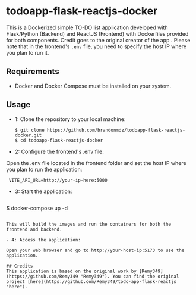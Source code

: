 # todoapp-flask-reactjs-docker

This is a Dockerized simple TO-DO list application developed with Flask/Python (Backend) and ReactJS (Frontend) with Dockerfiles provided for both components. Credit goes to the original creator of the app . Please note that in the frontend's `.env` file, you need to specify the host IP where you plan to run it.

## Requirements

- Docker and Docker Compose must be installed on your system.

## Usage

- 1: Clone the repository to your local machine:

   ```
   $ git clone https://github.com/brandonmdz/todoapp-flask-reactjs-docker.git
   $ cd todoapp-flask-reactjs-docker
   ```

- 2: Configure the frontend's .env file:

Open the .env file located in the frontend folder and set the host IP where you plan to run the application:
   ```
    VITE_API_URL=http://your-ip-here:5000
   ```
- 3: Start the application:
  
   ```
$ docker-compose up -d
   ```

This will build the images and run the containers for both the frontend and backend.

- 4: Access the application:

Open your web browser and go to http://your-host-ip:5173 to use the application.

## Credits
This application is based on the original work by [Remy349](https://github.com/Remy349 "Remy349"). You can find the original project [here](https://github.com/Remy349/todo-app-flask-reactjs "here").
